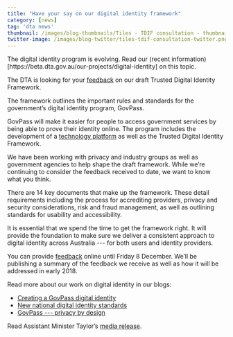 ```yaml
---
title: "Have your say on our digital identity framework"
category: [news]
tag: 'dta news'
thumbnail: /images/blog-thumbnails/Tiles - TDIF consultation - thumbnail 2.png
twitter-image: /images/blog-twitter/tiles-tdif-consultation-twitter.png
---
```


<p class="callout">The digital identity program is evolving. Read our (recent information)[https://beta.dta.gov.au/our-projects/digital-identity] on this topic.</p>

The DTA is looking for your [feedback](https://engage.digital.gov.au/) on our draft Trusted Digital Identity Framework.

The framework outlines the important rules and standards for the government’s digital identity program, GovPass.

GovPass will make it easier for people to access government services by being able to prove their identity online. The program includes the development of a [technology platform](https://www.dta.gov.au/blog/creating-a-govpass-digital-identity/) as well as the Trusted Digital Identity Framework.

We have been working with privacy and industry groups as well as government agencies to help shape the draft framework. While we’re continuing to consider the feedback received to date, we want to know what you think.  

There are 14 key documents that make up the framework. These detail requirements including the process for accrediting providers, privacy and security considerations, risk and fraud management, as well as outlining standards for usability and accessibility.

It is essential that we spend the time to get the framework right. It will provide the foundation to make sure we deliver a consistent approach to digital identity across Australia --- for both users and identity providers.

You can provide [feedback](https://engage.digital.gov.au/) online until Friday 8 December. We’ll be publishing a summary of the feedback we receive as well as how it will be addressed in early 2018.

Read more about our work on digital identity in our blogs:

- [Creating a GovPass digital identity](https://www.dta.gov.au/blog/creating-a-govpass-digital-identity/)
- [New national digital identity standards](https://www.dta.gov.au/news/digital-identity-standards/)
- [GovPass --- privacy by design](https://www.dta.gov.au/blog/govpass-privacy-by-design/)

Read Assistant Minister Taylor’s [media release](https://ministers.pmc.gov.au/taylor/2017/feedback-sought-national-standards-digital-identity).  
